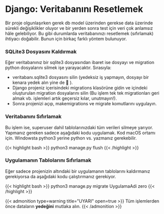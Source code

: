 # Django: Veritabanını Resetlemek


Bir proje olgunlaşırken gerek db model üzerinden gerekse data üzerinde sürekli değişiklikler oluyor ve bir yerden sonra test için veri çok anlamsız hâle gelebiliyor. Bu gibi durumlarda veritabanınızı resetlemek (sıfırlamak) ihtiyacı doğabilir. Bunun için birkaç farklı yöntem bulunuyor.
<!--more-->

### SQLite3 Dosyasını Kaldırmak
Eğer veritabanınız bir sqlite3 dosyasından ibaret ise dosyayı ve migration python dosyalarını silmek işe yarayacaktır. Sırasıyla:

* veritabanı.sqlite3 dosyasını silin (yedeksiz iş yapmayın, dosyayı bir kenara yedek alın yine de 🙂 ).
* Django projeniz içerisindeki migrations klasörüne gidin ve içindeki oluşturulan migration dosyalarını silin (Bu işlem tek tek migrationları geri almak vb. işlemleri artık geçersiz kılar, unutmayın!).
* Sonra projenizi açıp, makemigrations ve migrate komutlarını uygulayın.

### Veritabanını Sıfırlamak
Bu işlem ise, superuser dahil tablolarınızdaki tüm verileri silmeye yarıyor. Yapmanız gereken sadece aşağıdaki kodu uygulamak. Kod macOS ortamı için. Windowsta python3 yerine python vs. yazmanız gerekebilir.

{{< highlight bash >}}
python3 manage.py flush
{{< /highlight >}}

### Uygulamanın Tablolarını Sıfırlamak
Eğer sadece projenizin altındaki bir uygulamanın tablolarını kaldırmanız gerekiyorsa da aşağıdaki kodu çalıştırmanız gerekiyor.

{{< highlight bash >}}
python3 manage.py migrate UygulamaAdi zero
{{< /highlight >}}

{{< admonition type=warning title="UYARI" open=true >}}
Tüm işlemlerden önce dataların **yedeğini** mutlaka alın.
{{< /admonition >}}
